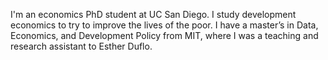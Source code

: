 I'm an economics PhD student at UC San Diego. I study development economics to try to improve the lives of the poor. I have a master’s in Data, Economics, and Development Policy from MIT, where I was a teaching and research assistant to Esther Duflo.


